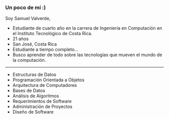 ### Un poco de mí :)

Soy Samuel Valverde, 

  - Estudiante de cuarto año en la carrera de Ingeniería en Computación en el Instituto Tecnológico de Costa Rica.
  - 21 años
  - San José, Costa Rica
  - Estudiante a tiempo completo...
  - Busco aprender de todo sobre las tecnologías que mueven el mundo de la computación.

  ****************************************************************************************************************

  -  Estructuras de Datos
  -  Programación Orientada a Objetos
  -  Arquitectura de Computadores
  -  Bases de Datos
  -  Análisis de Algoritmos
  -  Requerimientos de Software
  -  Administración de Proyectos
  -  Diseño de Software

<!--
**samvalverde/samvalverde** is a ✨ _special_ ✨ repository because its `README.md` (this file) appears on your GitHub profile.

Here are some ideas to get you started:

- 🔭 I’m currently working on ...
- 🌱 I’m currently learning ...
- 👯 I’m looking to collaborate on ...
- 🤔 I’m looking for help with ...
- 💬 Ask me about ...
- 📫 How to reach me: ...
- 😄 Pronouns: ...
- ⚡ Fun fact: ...
-->
